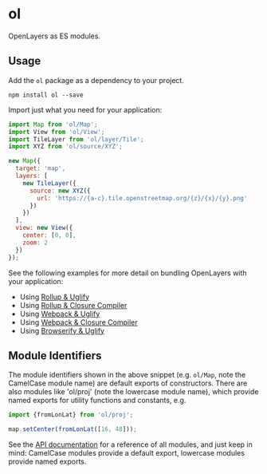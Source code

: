 # ol

OpenLayers as ES modules.

## Usage

Add the `ol` package as a dependency to your project.

    npm install ol --save

Import just what you need for your application:

```js
import Map from 'ol/Map';
import View from 'ol/View';
import TileLayer from 'ol/layer/Tile';
import XYZ from 'ol/source/XYZ';

new Map({
  target: 'map',
  layers: [
    new TileLayer({
      source: new XYZ({
        url: 'https://{a-c}.tile.openstreetmap.org/{z}/{x}/{y}.png'
      })
    })
  ],
  view: new View({
    center: [0, 0],
    zoom: 2
  })
});
```

See the following examples for more detail on bundling OpenLayers with your application:

 * Using [Rollup & Uglify](https://gist.github.com/tschaub/8beb328ea72b36446fc2198d008287de)
 * Using [Rollup & Closure Compiler](https://gist.github.com/tschaub/32a5692bedac5254da24fa3b12072f35)
 * Using [Webpack & Uglify](https://gist.github.com/tschaub/79025aef325cd2837364400a105405b8)
 * Using [Webpack & Closure Compiler](https://gist.github.com/ahocevar/8ceafc6293455ba491dd9be12c15761f)
 * Using [Browserify & Uglify](https://gist.github.com/tschaub/4bfb209a8f809823f1495b2e4436018e)

## Module Identifiers

The module identifiers shown in the above snippet (e.g. `ol/Map`, note the CamelCase module name) are default exports of constructors. There are also modules like 'ol/proj' (note the lowercase module name), which provide named exports for utility functions and constants, e.g.

```js
import {fromLonLat} from 'ol/proj';

map.setCenter(fromLonLat([16, 48]));
```
See the [API documentation](http://openlayers.org/en/beta/apidoc/) for a reference of all modules, and just keep in mind: CamelCase modules provide a default export, lowercase modules provide named exports.
